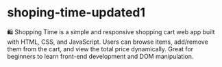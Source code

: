 # shoping-time-updated1
🛍 Shopping Time is a simple and responsive shopping cart web app built with HTML, CSS, and JavaScript. Users can browse items, add/remove them from the cart, and view the total price dynamically. Great for beginners to learn front-end development and DOM manipulation.
